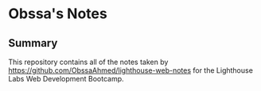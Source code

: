 # Obssa's Notes 
## Summary 
This repository contains all of the notes taken by https://github.com/ObssaAhmed/lighthouse-web-notes for the Lighthouse Labs Web Development Bootcamp.